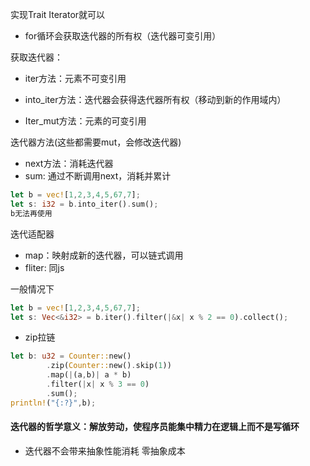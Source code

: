实现Trait Iterator就可以

- for循环会获取迭代器的所有权（迭代器可变引用）



获取迭代器：

- iter方法：元素不可变引用

- into_iter方法：迭代器会获得迭代器所有权（移动到新的作用域内）

- Iter_mut方法：元素的可变引用

迭代器方法(这些都需要mut，会修改迭代器)
- next方法：消耗迭代器
- sum: 通过不断调用next，消耗并累计
```rust
let b = vec![1,2,3,4,5,67,7];
let s: i32 = b.into_iter().sum();
b无法再使用
```

迭代适配器
- map：映射成新的迭代器，可以链式调用
- fliter: 同js 

一般情况下

```rust
let b = vec![1,2,3,4,5,67,7];
let s: Vec<&i32> = b.iter().filter(|&x| x % 2 == 0).collect();
```

- zip拉链

```rust
let b: u32 = Counter::new()
        .zip(Counter::new().skip(1))
        .map(|(a,b)| a * b)
        .filter(|x| x % 3 == 0)
        .sum();
println!("{:?}",b);
```

#### 迭代器的哲学意义：解放劳动，使程序员能集中精力在逻辑上而不是写循环

- 迭代器不会带来抽象性能消耗 零抽象成本